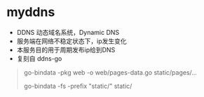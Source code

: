 # myddns
- DDNS 动态域名系统，Dynamic DNS
- 服务端在网络不稳定状态下，ip发生变化
- 本服务目的用于周期发布ip给到DNS
- 复刻自 ddns-go


> go-bindata -pkg web -o web/pages-data.go static/pages/...
> 
> go-bindata -fs -prefix "static/" static/